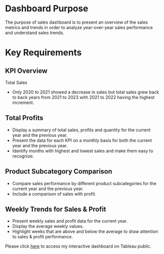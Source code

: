 # Dashboard Purpose
The purpose of sales dashboard is to present an overview of the sales metrics and trends in order to analyze year-over-year sales performance and understand sales trends.

# Key Requirements 

## KPI Overview
Total Sales
- Only 2020 to 2021 showed a decrease in sales but total sales grew back to back years from 2021 to 2023 with 2021 to 2022 having the highest increment.

Total Profits
- 
- Display a summary of total sales, profits and quantity for the current year and the previous year. 
- Present the data for each KPI on a monthly basis for both the current year and the previous year.
- Identify months with highest and lowest sales and make them easy to recognize.

## Product Subcategory Comparison
- Compare sales performance by different product subcategories for the current year and the previous year.
- Include a comparison of sales with profit.

## Weekly Trends for Sales & Profit
- Present weekly sales and profit data for the current year.
- Display the average weekly values.
- Highlight weeks that are above and below the average to draw attention to sales & profit performance.

Please click [here](https://public.tableau.com/views/Sales_Dashboard_17338076965380/SalesDashboard?:language=en-GB&:sid=&:redirect=auth&:display_count=n&:origin=viz_share_link) to access my interactive dashboard on Tableau public.
